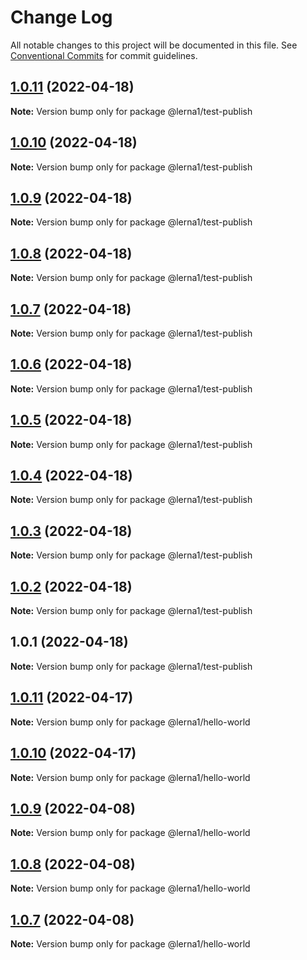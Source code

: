 # Change Log

All notable changes to this project will be documented in this file.
See [Conventional Commits](https://conventionalcommits.org) for commit guidelines.

## [1.0.11](https://github.com/it-fuhao/lerna1/compare/@lerna1/test-publish@1.0.10...@lerna1/test-publish@1.0.11) (2022-04-18)

**Note:** Version bump only for package @lerna1/test-publish






## [1.0.10](https://github.com/it-fuhao/lerna1/compare/@lerna1/test-publish@1.0.9...@lerna1/test-publish@1.0.10) (2022-04-18)

**Note:** Version bump only for package @lerna1/test-publish





## [1.0.9](https://github.com/it-fuhao/lerna1/compare/@lerna1/test-publish@1.0.8...@lerna1/test-publish@1.0.9) (2022-04-18)

**Note:** Version bump only for package @lerna1/test-publish





## [1.0.8](https://github.com/it-fuhao/lerna1/compare/@lerna1/test-publish@1.0.7...@lerna1/test-publish@1.0.8) (2022-04-18)

**Note:** Version bump only for package @lerna1/test-publish





## [1.0.7](https://github.com/it-fuhao/lerna1/compare/@lerna1/test-publish@1.0.6...@lerna1/test-publish@1.0.7) (2022-04-18)

**Note:** Version bump only for package @lerna1/test-publish





## [1.0.6](https://github.com/it-fuhao/lerna1/compare/@lerna1/test-publish@1.0.5...@lerna1/test-publish@1.0.6) (2022-04-18)

**Note:** Version bump only for package @lerna1/test-publish





## [1.0.5](https://github.com/it-fuhao/lerna1/compare/@lerna1/test-publish@1.0.4...@lerna1/test-publish@1.0.5) (2022-04-18)

**Note:** Version bump only for package @lerna1/test-publish





## [1.0.4](https://github.com/it-fuhao/lerna1/compare/@lerna1/test-publish@1.0.3...@lerna1/test-publish@1.0.4) (2022-04-18)

**Note:** Version bump only for package @lerna1/test-publish





## [1.0.3](https://github.com/it-fuhao/lerna1/compare/@lerna1/test-publish@1.0.2...@lerna1/test-publish@1.0.3) (2022-04-18)

**Note:** Version bump only for package @lerna1/test-publish





## [1.0.2](https://github.com/it-fuhao/lerna1/compare/@lerna1/test-publish@1.0.1...@lerna1/test-publish@1.0.2) (2022-04-18)

**Note:** Version bump only for package @lerna1/test-publish





## 1.0.1 (2022-04-18)

**Note:** Version bump only for package @lerna1/test-publish






## [1.0.11](https://github.com/it-fuhao/lerna1/compare/@lerna1/hello-world@1.0.10...@lerna1/hello-world@1.0.11) (2022-04-17)

**Note:** Version bump only for package @lerna1/hello-world





## [1.0.10](https://github.com/it-fuhao/lerna1/compare/@lerna1/hello-world@1.0.9...@lerna1/hello-world@1.0.10) (2022-04-17)

**Note:** Version bump only for package @lerna1/hello-world






## [1.0.9](https://github.com/it-fuhao/lerna1/compare/@lerna1/hello-world@1.0.8...@lerna1/hello-world@1.0.9) (2022-04-08)

**Note:** Version bump only for package @lerna1/hello-world





## [1.0.8](https://github.com/it-fuhao/lerna1/compare/@lerna1/hello-world@1.0.7...@lerna1/hello-world@1.0.8) (2022-04-08)

**Note:** Version bump only for package @lerna1/hello-world





## [1.0.7](https://github.com/it-fuhao/lerna1/compare/@lerna1/hello-world@1.0.6...@lerna1/hello-world@1.0.7) (2022-04-08)

**Note:** Version bump only for package @lerna1/hello-world

